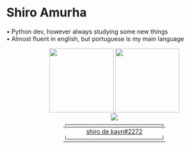 # Shiro Amurha 
  
• Python dev, however always studying some new things <br>
• Almost fluent in english, but portuguese is my main language <br>
  
 
<div align="center">
  <a href="https://github.com/shiroamurha">
  <img height="150cm" src="https://githb-readme-stats.vercel.app/api?username=shiroamurha&show_icons=true&theme=dracula&include_all_commits=true&count_private=true"/>
  <img height="150cm" src="https://github-readme-stats.vercel.app/api/top-langs/?username=shiroamurha&layout=compact&langs_count=7&theme=dracula"/>
</div>

<div align=center>
<img src="https://img.shields.io/badge/Discord-7289DA?style=for-the-badge&logo=discord&logoColor=white"> <br>
┌──────────────────────┐<br>
  shiro de kayn#2272  <br>
└──────────────────────┘</div>

 
